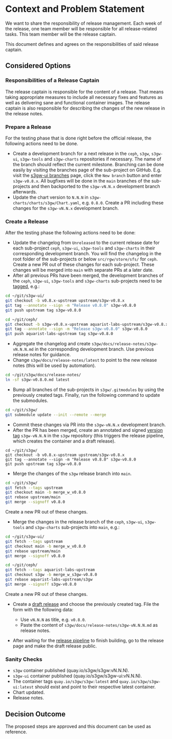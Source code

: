 # Context and Problem Statement

We want to share the responsibility of release management. Each week of the
release, one team member will be responsible for all release-related tasks. This
team member will be the release captain.

This document defines and agrees on the responsibilities of said release
captain.

## Considered Options

### Responsibilities of a Release Captain

The release captain is responsible for the content of a release. That means
taking appropriate measures to include all necessary fixes and features as well
as delivering sane and functional container images. The release captain is also
responsible for describing the changes of the new release in the release notes.

### Prepare a Release

For the testing phase that is done right before the official release, the
following actions need to be done.

- Create a development branch for a next release in the `ceph`, `s3gw`,
  `s3gw-ui`, `s3gw-tools` and `s3gw-charts` repositories if necessary.
  The name of the branch should reflect the current milestone. Branching
  can be done easily by visiting the branches page of the sub-project on
  GitHub. E.g. visit the [s3gw-ui branches][1] page, click the `New branch`
  button and enter `s3gw-v0.8.x`.
  All bugfixes will be done in the `main` branches of the sub-projects and
  then backported to the `s3gw-vN.N.x` development branch afterwards.
- Update the chart version to `N.N.N` in `s3gw-charts/charts/s3gw/Chart.yaml`,
  e.g. `0.8.0`. Create a PR including these changes for the `s3gw-vN.N.x`
  development branch.

### Create a Release

After the testing phase the following actions need to be done:

- Update the changelog from `Unreleased` to the current release date for each
  sub-project `ceph`, `s3gw-ui`, `s3gw-tools` and `s3gw-charts` in their
  corresponding development branch. You will find the changelog in the
  root folder of the sub-projects or below `src/rgw/store/sfs/` for `ceph`.
  Create a new PR out of these changes for each sub-project. These changes
  will be merged into `main` with separate PRs at a later date.
- After all previous PRs have been merged, the development branches of the
  `ceph`, `s3gw-ui`, `s3gw-tools` and `s3gw-charts` sub-projects need to be
  [tagged][2], e.g.:

```bash
cd ~/git/s3gw-ui/
git checkout -b v0.8.x-upstream upstream/s3gw-v0.8.x
git tag --annotate --sign -m "Release v0.8.0" s3gw-v0.8.0
git push upstream tag s3gw-v0.8.0

cd ~/git/ceph/
git checkout -b s3gw-v0.8.x-upstream aquarist-labs-upstream/s3gw-v0.8.x
git tag --annotate --sign -m "Release s3gw-v0.8.0" s3gw-v0.8.0
git push aquarist-labs-upstream tag s3gw-v0.8.0
```

- Aggregate the changelog and create `s3gw/docs/release-notes/s3gw-vN.N.N.md`
  in the corresponding development branch. Use previous release notes for
  guidance.
- Change `s3gw/docs/release-notes/latest` to point to the new release notes
  (this will be used by automation).

```bash
cd ~/git/s3gw/docs/release-notes/
ln -sf s3gw-v0.8.0.md latest
```

- Bump all branches of the sub-projects in `s3gw/.gitmodules` by using the
  previously created tags. Finally, run the following command to update the
  submodules.

```bash
cd ~/git/s3gw/
git submodule update --init --remote --merge
```

- Commit these changes via PR into the `s3gw-vN.N.x` development branch.
- After the PR has been merged, create an annotated and signed
  [version tag][2] `s3gw-vN.N.N` in the `s3gw` repository (this triggers
  the release pipeline, which creates the container and a draft release).

```shell
cd ~/git/s3gw/
git checkout -b v0.8.x-upstream upstream/s3gw-v0.8.x
git tag --annotate --sign -m "Release v0.8.0" s3gw-v0.8.0
git push upstream tag s3gw-v0.8.0
```

- Merge the changes of the `s3gw` release branch into `main`.

```bash
cd ~/git/s3gw/
git fetch --tags upstream
git checkout main -b merge_w_v0.8.0
git rebase upstream/main
git merge --signoff v0.8.0
```

  Create a new PR out of these changes.

- Merge the changes in the release branch of the `ceph`, `s3gw-ui`, `s3gw-tools`
  and `s3gw-charts` sub-projects into `main`, e.g.:

```bash
cd ~/git/s3gw-ui/
git fetch --tags upstream
git checkout main -b merge_w_v0.8.0
git rebase upstream/main
git merge --signoff v0.8.0

cd ~/git/ceph/
git fetch --tags aquarist-labs-upstream
git checkout s3gw -b merge_w_s3gw-v0.8.0
git rebase aquarist-labs-upstream/s3gw
git merge --signoff s3gw-v0.8.0
```

  Create a new PR out of these changes.

- Create a [draft release][3] and choose the previously created tag.
  File the form with the following data:
  - Use `vN.N.N` as title, e.g. `v0.8.0`.
  - Paste the content of `s3gw/docs/release-notes/s3gw-vN.N.N.md` as
    release notes.

- After waiting for the [release pipeline][4] to finish building, go to the
  release page and make the draft release public.

### Sanity Checks

- `s3gw` container published (quay.io/s3gw/s3gw:vN.N.N).
- `s3gw-ui` container published (quay.io/s3gw/s3gw-ui:vN.N.N).
- The container tags `quay.io/s3gw/s3gw:latest` and
  `quay.io/s3gw/s3gw-ui:latest` should exist and point to their
  respective latest container.
- Chart updated.
- Release notes.

## Decision Outcome

The proposed steps are approved and this document can be used as reference.

[1]: https://github.com/aquarist-labs/s3gw-ui/branches
[2]: https://git-scm.com/book/en/v2/Git-Basics-Tagging
[3]: https://github.com/aquarist-labs/s3gw/releases/new
[4]: https://github.com/aquarist-labs/s3gw/actions/workflows/release.yaml
